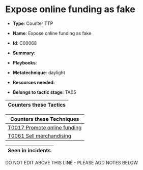 # Expose online funding as fake

* **Type**: Counter TTP

* **Name**: Expose online funding as fake

* **Id**: C00068

* **Summary**: 

* **Playbooks**: 

* **Metatechnique**: daylight

* **Resources needed:** 

* **Belongs to tactic stage**: TA05


| Counters these Tactics |
| ---------------------- |



| Counters these Techniques |
| ------------------------- |
| [T0017 Promote online funding](../techniques/T0017.md) |
| [T0061 Sell merchandising](../techniques/T0061.md) |



| Seen in incidents |
| ----------------- |


DO NOT EDIT ABOVE THIS LINE - PLEASE ADD NOTES BELOW